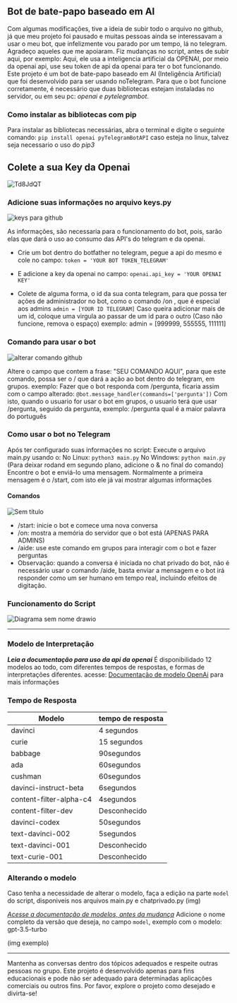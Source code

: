 ## Bot de bate-papo baseado em AI 
Com algumas modificações, tive a ideia de subir todo o arquivo no github, já que meu projeto foi pausado e muitas pessoas ainda se interessavam a usar o meu bot, que infelizmente vou parado por um tempo, lá no telegram. Agradeço aqueles que me apoiaram.
Fiz mudanças no script, antes de subir aqui, por exemplo: Aqui, ele usa a inteligencia artificial da OPENAI, por meio da openai api, use seu token de api da openai para ter o bot funcionando.
Este projeto é um bot de bate-papo baseado em AI (Inteligência Artificial) que foi desenvolvido para ser usando noTelegram. Para que o bot funcione corretamente, é necessário que duas bibliotecas estejam instaladas no servidor, ou em seu pc: *openai e pytelegrambot*.

### Como instalar as bibliotecas com pip

Para instalar as bibliotecas necessárias, abra o terminal e digite o seguinte comando:
`pip install openai pyTelegramBotAPI`
caso esteja no linux, talvez seja necessario o uso do *pip3*

## Colete a sua Key da Openai
![Td8JdQT](https://user-images.githubusercontent.com/70298185/236633707-ec3dc77d-6dfa-4d76-b63f-1d99837804f6.png)


### Adicione suas informações no arquivo keys.py

![keys para github](https://user-images.githubusercontent.com/70298185/236688150-2ea0e040-40a8-48ab-a30c-83862cd0dcdb.png)

As informações, são necessaria para o funcionamento do bot, pois, sarão elas que dará o uso ao consumo das API's do telegram e da openai.
- Crie um bot dentro do botfather no telegram, pegue a api do mesmo e cole no campo: 
```token = 'YOUR BOT TOKEN_TELEGRAM'```

- E adicione a key da openai no campo:
```openai.api_key = 'YOUR OPENAI KEY'```

- Colete de alguma forma, o id da sua conta telegram, para que possa ter ações de administrador no bot, como o comando /on , que é especial aos admins
```admin = [YOUR ID TELEGRAM]```
Caso queira adicionar mais de um id, coloque uma virgula ao passar de um id para o outro (Caso não funcione, remova o espaço)
exemplo: admin = [999999, 555555, 111111] 


### Comando para usar o bot

![alterar comando github](https://user-images.githubusercontent.com/70298185/236688161-190993a4-66ad-4a02-baa1-c84e35402d29.png)


Altere o campo que contem a frase: "SEU COMANDO AQUI", para que este comando, possa ser o / que dará a ação ao bot dentro do telegram, em grupos.
exemplo: Fazer que o bot responda com /pergunta, ficaria assim com o campo alterado: 
```@bot.message_handler(commands=['pergunta'])```
Com isto, quando o usuario for usar o bot em grupos, o usuario terá que usar /pergunta, seguido da pergunta, exemplo:
/pergunta qual é a maior palavra do português



### Como usar o bot no Telegram
Após ter configurado suas informações no script: Execute o arquivo main.py usando o:
No Linux: `python3 main.py`
No Windows: `python main.py`
(Para deixar rodand em segundo plano, adicione o & no final do comando)
Encontre o bot e enviá-lo uma mensagem. Normalmente a primeira mensagem é o /start, com isto ele já vai mostrar algumas informações


#### Comandos 
![Sem título](https://user-images.githubusercontent.com/70298185/236633918-15431d10-380a-427d-86fe-f31afe2e1247.png)

- /start: inicie o bot e comece uma nova conversa
- /on: mostra a memória do servidor que o bot está (APENAS PARA ADMINS)
- /aide: use este comando em grupos para interagir com o bot e fazer perguntas
- Observação: quando a conversa é iniciada no chat privado do bot, não é necessário usar o comando /aide, basta enviar a mensagem e o bot irá responder como um ser humano em tempo real, incluindo efeitos de digitação.


### Funcionamento do Script
![Diagrama sem nome drawio](https://user-images.githubusercontent.com/70298185/236815765-aad7ec7a-b9f1-4a6e-9b9a-2f37ad23ce83.png)

***
### Modelo de Interpretação 
__*Leia a documentação para uso da api da openai*__
É disponibilidado 12 modelos ao todo, com diferentes tempos de respostas, e formas de interpretações diferentes.
acesse: [Documentação de modelo OpenAi](https://platform.openai.com/docs/models/gpt-3-5) para mais informações

### Tempo de Resposta

Modelo|tempo de resposta
---|---
davinci|4 segundos
curie|15 segundos
babbage| 90segundos
ada| 60segundos
cushman| 60segundos
davinci-instruct-beta| 6segundos
content-filter-alpha-c4| 4segundos
content-filter-dev| Desconhecido
davinci-codex| 50segundos
text-davinci-002| 5segundos
text-davinci-001| Desconhecido
text-curie-001| Desconhecido

### Alterando o modelo
Caso tenha a necessidade de alterar o modelo, faça a edição na parte `model` do script, disponiveis nos arquivos main.py e chatprivado.py
(img)

[*Acesse a documentação de modelos, antes da mudança*](https://platform.openai.com/docs/models/overview)
Adicione o nome completo da versão que deseja, no campo `model`, exemplo com o modelo: gpt-3.5-turbo

(img exemplo)
***

Mantenha as conversas dentro dos tópicos adequados e respeite outras pessoas no grupo. Este projeto é desenvolvido apenas para fins educacionais e pode não ser adequado para determinadas aplicações comerciais ou outros fins. Por favor, explore o projeto como desejado e divirta-se! 

